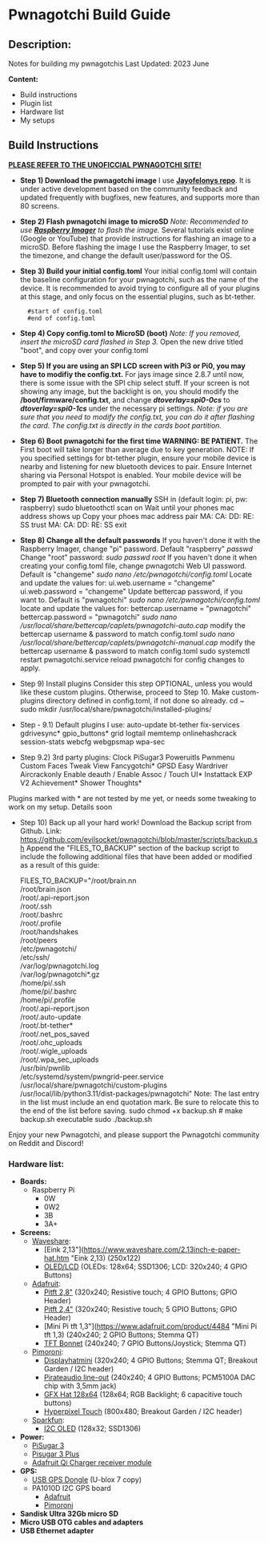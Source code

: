 # Pwnagotchi Build Guide

## Description:
Notes for building my pwnagotchis
Last Updated: 2023 June

**Content:**
- Build instructions
- Plugin list
- Hardware list
- My setups

## Build Instructions

[**PLEASE REFER TO THE UNOFICCIAL PWNAGOTCHI SITE!**](http://https://pwnagotchi.org/ "PLEASE REFER TO THE UNOFICCIAL PWNAGOTCHI SITE!")

- **Step 1) Download the pwnagotchi image**
I use [**Jayofelonys repo**](https://github.com/jayofelony/pwnagotchi/releases/tag/v2.8.9 "Jayofelonys repo"). It is under active development based on the community feedback and updated frequently with bugfixes, new features, and supports more than 80 screens.

- **Step 2) Flash pwnagotchi image to microSD**
*Note: Recommended to use **[Raspberry Imager](https://www.raspberrypi.com/software/ "Raspberry Imager")** to flash the image.*
Several tutorials exist online (Google or YouTube) that provide instructions for flashing an image to a microSD.
Before flashing the image I use the Raspberry Imager, to set the timezone, and change the default user/password for the OS.

- **Step 3) Build your initial config.toml**
Your initial config.toml will contain the baseline configuration for your pwnagotchi, such as the name of the device. It is recommended to avoid trying to configure all of your plugins at this stage, and only focus on the essential plugins, such as bt-tether.

		#start of config.toml
		#end of config.toml

- **Step 4) Copy config.toml to MicroSD (boot)**
*Note: If you removed, insert the microSD card flashed in Step 3.*
Open the new drive titled "boot", and copy over your config.toml

- **Step 5) If you are using an SPI LCD screen with Pi3 or Pi0, you may have to modifiy the config.txt.**
For jays image since 2.8.7 until now, there is some issue with the SPI chip select stuff.
If your screen is not showing any image, but the backlight is on, you should modify the **/boot/firmware/config.txt**, and change ***dtoverlay=spi0-0cs*** to ***dtoverlay=spi0-1cs*** under the necessary pi settings.
*Note: if you are sure that you need to modify the config.txt, you can do it after flashing the card. The config.txt is directly in the cards boot partition.*

- **Step 6) Boot pwnagotchi for the first time WARNING: BE PATIENT.**
The First boot will take longer than average due to key generation.
NOTE: If you specified settings for bt-tether plugin, ensure your mobile device is nearby and listening for new bluetooth devices to pair. Ensure Internet sharing via Personal Hotspot is enabled. Your mobile device will be prompted to pair with your pwnagotchi.

- **Step 7) Bluetooth connection manually**
SSH in (default login: pi, pw: raspberry)
		sudo bluetoothctl
		scan on
	Wait until your phones mac address shows up
	Copy your phoes mac address
		pair MA: CA: DD: RE: SS
		trust MA: CA: DD: RE: SS
		exit

- **Step 8) Change all the default passwords**
If you haven't done it with the Raspberry Imager, change "pi" password. Default "raspberry"
*passwd*
Change "root" password:
*sudo passwd root*
If you haven't done it when creating your config.toml file, change pwnagotchi Web UI password. Default is "changeme"
*sudo nano /etc/pwnagotchi/config.toml*
Locate and update the values for:
ui.web.username = "changeme"
ui.web.password = "changeme"
Update bettercap password, if you want to. Default is "pwnagotchi"
*sudo nano /etc/pwnagotchi/config.toml*
locate and update the values for:
bettercap.username = "pwnagotchi"
bettercap.password = "pwnagotchi"
*sudo nano /usr/local/share/bettercap/caplets/pwnagotchi-auto.cap*
modify the bettercap username & password to match config.toml
*sudo nano /usr/local/share/bettercap/caplets/pwnagotchi-manual.cap*
modify the bettercap username & password to match config.toml
sudo systemctl restart pwnagotchi.service
reload pwnagotchi for config changes to apply.

- Step 9) Install plugins
Consider this step OPTIONAL, unless you would like these custom plugins. Otherwise, proceed to Step 10. 
Make custom-plugins directory defined in config.toml, if not done so already.
cd ~ sudo mkdir /usr/local/share/pwnagotchi/installed-plugins/

- Step - 9.1) Default plugins I use:
auto-update
bt-tether
fix-services
gdrivesync*
gpio_buttons*
grid
logtail
memtemp
onlinehashcrack
session-stats
webcfg
webgpsmap
wpa-sec

- Step 9.2) 3rd party plugins:
Clock
PiSugar3
Poweruitls
Pwnmenu
Custom Faces
Tweak View
Fancygotchi*
GPSD Easy
Wardriver
Aircrackonly
Enable deauth / Enable Assoc / Touch UI*
Instattack
EXP V2
Achievement*
Shower Thoughts*

Plugins marked with * are not tested by me yet, or needs some tweaking to work on my setup.
Details soon


- Step 10) Back up all your hard work! Download the Backup script from Github.
Link: https://github.com/evilsocket/pwnagotchi/blob/master/scripts/backup.sh
Append the "FILES_TO_BACKUP" section of the backup script to include the following additional files that have been added or modified as a result of this guide:

	FILES_TO_BACKUP="/root/brain.nn \
	  /root/brain.json \
	  /root/.api-report.json \
	  /root/.ssh \
	  /root/.bashrc \
	  /root/.profile \
	  /root/handshakes \
	  /root/peers \
	  /etc/pwnagotchi/ \
	  /etc/ssh/ \
	  /var/log/pwnagotchi.log \
	  /var/log/pwnagotchi*.gz \
	  /home/pi/.ssh \
	  /home/pi/.bashrc \
	  /home/pi/.profile \
	  /root/.api-report.json \
	  /root/.auto-update \
	  /root/.bt-tether* \
	  /root/.net_pos_saved \
	  /root/.ohc_uploads \
	  /root/.wigle_uploads \
	  /root/.wpa_sec_uploads \
	  /usr/bin/pwnlib \
	  /etc/systemd/system/pwngrid-peer.service \
	  /usr/local/share/pwnagotchi/custom-plugins \
	  /usr/local/lib/python3.11/dist-packages/pwnagotchi"
Note: The last entry in the list must include an end quotation mark. Be sure to relocate this to the end of the list before saving.
sudo chmod +x backup.sh # make backup.sh executable sudo ./backup.sh

Enjoy your new Pwnagotchi, and please support the Pwnagotchi community on Reddit and Discord!

### Hardware list:
- **Boards:**
	- Raspberry Pi
		- 0W
		- 0W2
		- 3B
		- 3A+
- **Screens:**
	- [Waveshare](https://www.waveshare.com/ "Waveshare"):
		- [Eink 2,13"](https://www.waveshare.com/2.13inch-e-paper-hat.htm "Eink 2,13) (250x122)
		- [OLED/LCD](https://www.waveshare.com/oled-lcd-hat-a.htm "OLED/LCD") (OLEDs: 128x64; SSD1306; LCD: 320x240; 4 GPIO Buttons)
	- [Adafruit](https://www.adafruit.com/ "Adafruit"):
		- [Pitft 2,8"](https://www.adafruit.com/product/2298 "Pitft 2,8") (320x240; Resistive touch; 4 GPIO Buttons; GPIO Header)
		- [Pitft 2,4"](https://www.adafruit.com/product/2455 "Pitft 2,4") (320x240; Resistive touch; 5 GPIO Buttons; GPIO Header)
		- [Mini Pi tft 1,3"](https://www.adafruit.com/product/4484 "Mini Pi tft 1,3) (240x240; 2 GPIO Buttons; Stemma QT)
		- [TFT Bonnet](https://www.adafruit.com/product/4506) (240x240; 7 GPIO Buttons/Joystick; Stemma QT)
	- [Pimoroni](https://shop.pimoroni.com/ "Pimoroni"):
		- [Displayhatmini](https://shop.pimoroni.com/products/display-hat-mini?variant=39496084717651 "Displayhatmini") (320x240; 4 GPIO Buttons; Stemma QT; Breakout Garden / I2C header)
		- [Pirateaudio line-out](https://shop.pimoroni.com/products/pirate-audio-line-out?variant=31189750546515 "Pirateaudio line-out") (240x240; 4 GPIO Buttons; PCM5100A DAC chip with 3,5mm jack)
		- [GFX Hat 128x64](https://shop.pimoroni.com/products/gfx-hat?variant=12828343631955 "GFX Hat 128x64") (128x64; RGB Backlight; 6 capacitive touch buttons)
		- [Hyperpixel Touch](https://shop.pimoroni.com/products/hyperpixel-4?variant=12569485443155 "Hyperpixel Touch") (800x480; Breakout Garden / I2C header)
	- [Sparkfun](https://www.sparkfun.com/ "Sparkfun"):
		- [I2C OLED](https://www.sparkfun.com/products/24606 "I2C OLED") (128x32; SSD1306)
- **Power:**
	- [PiSugar 3](https://www.tindie.com/products/pisugar/pisugar-3-battery-for-raspberry-pi-zero/ "PiSugar 3")
	- [Pisugar 3 Plus](https://www.tindie.com/products/pisugar/pisugar-3-plus-battery-for-raspberry-pi-3b3b4b/ "Pisugar 3 Plus")
	- [Adafruit Qi Charger receiver module](https://www.adafruit.com/product/1901 "Adafruit Qi Charger receiver module")
- **GPS:**
	- [USB GPS Dongle](https://thepihut.com/products/usb-gps-receiver-compatible-with-raspberry-pi-lattepanda-jetson-nano "USB GPS Dongle") (U-blox 7 copy)
	- PA1010D I2C GPS board
		- [Adafruit](https://www.adafruit.com/product/4415 "Adafruit")
		- [Pimoroni](https://shop.pimoroni.com/products/pa1010d-gps-breakout?variant=32257258881107 "Pimoroni")
- **Sandisk Ultra 32Gb micro SD**
- **Micro USB OTG cables and adapters**
- **USB Ethernet adapter**

